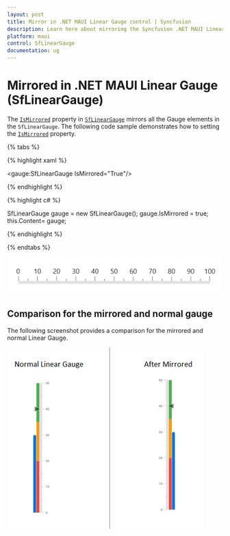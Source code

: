 ```yaml
---
layout: post
title: Mirror in .NET MAUI Linear Gauge control | Syncfusion
description: Learn here about mirroring the Syncfusion .NET MAUI Linear Gauge (SfLinearGauge) control with IsMirrored property
platform: maui
control: SfLinearGauge
documentation: ug
---
```


# Mirrored in .NET MAUI Linear Gauge (SfLinearGauge)

The [`IsMirrored`]() property in [`SfLinearGauge`]() mirrors all the Gauge elements in the `SfLinearGauge`. The following code sample demonstrates how to setting the [`IsMirrored`]() property.

{% tabs %}

{% highlight xaml %}

<gauge:SfLinearGauge IsMirrored="True"/>

{% endhighlight %}

{% highlight c# %}

SfLinearGauge gauge = new SfLinearGauge();
		gauge.IsMirrored = true;
		this.Content= gauge;

{% endhighlight %}

{% endtabs %}

![Mirror linear gauge](images/mirrored/mirrored.PNG)

## Comparison for the mirrored and normal gauge

The following screenshot provides a comparison for the mirrored and normal Linear Gauge. 

![Mirrored linear gauge comparsion](images/mirrored/mirror_comparison.PNG)